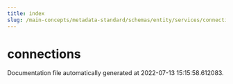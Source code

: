 ```yaml
---
title: index
slug: /main-concepts/metadata-standard/schemas/entity/services/connections
---
```


# connections

Documentation file automatically generated at 2022-07-13 15:15:58.612083.
